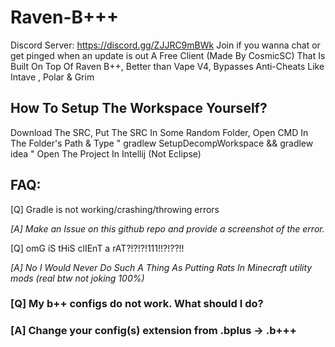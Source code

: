 # **Raven-B+++**

Discord Server: https://discord.gg/ZJJRC9mBWk
Join if you wanna chat or get pinged when an update is out
A Free Client (Made By CosmicSC) That Is Built On Top Of Raven B++, Better than Vape V4, Bypasses Anti-Cheats Like Intave , Polar & Grim

## How To Setup The Workspace Yourself?                                                                                                                                                                                                   
Download The SRC,
Put The SRC In Some Random Folder,
Open CMD In The Folder's Path & Type " gradlew SetupDecompWorkspace && gradlew idea "
Open The Project In Intellij (Not Eclipse)

## FAQ:                                                                                                                                                                                                                         
[Q] Gradle is not working/crashing/throwing errors

_[A] Make an Issue on this github repo and provide a screenshot of the error._

[Q] omG iS tHiS clIEnT a rAT?!?!?!111!!?!??!!

_[A] No I Would Never Do Such A Thing As Putting Rats In Minecraft utility mods (real btw not joking 100%)_

### **[Q] My b++ configs do not work. What should I do?**

### **[A] Change your config(s) extension from .bplus -> .b+++**
